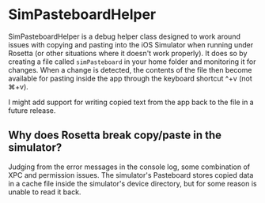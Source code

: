 # SimPasteboardHelper

SimPasteboardHelper is a debug helper class designed to work around issues with copying and pasting into the iOS Simulator when running under Rosetta (or other situations where it doesn't work properly). It does so by creating a file called `simPasteboard` in your home folder and monitoring it for changes. When a change is detected, the contents of the file then become available for pasting inside the app through the keyboard shortcut ^+v (not ⌘+v).

I might add support for writing copied text from the app back to the file in a future release.

## Why does Rosetta break copy/paste in the simulator?

Judging from the error messages in the console log, some combination of XPC and permission issues. The simulator's Pasteboard stores copied data in a cache file inside the simulator's device directory, but for some reason is unable to read it back.
